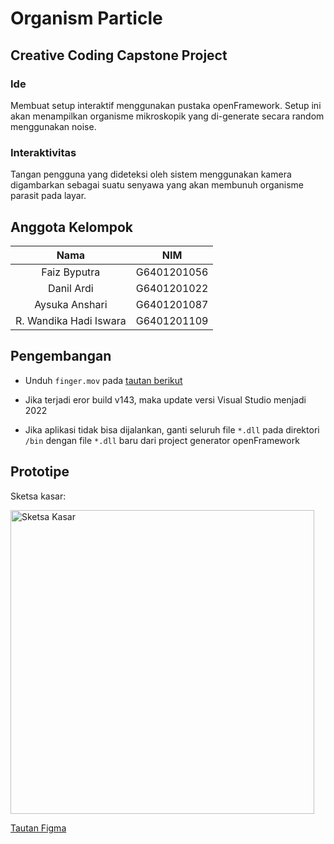 # Organism Particle

## Creative Coding Capstone Project

### Ide

Membuat setup interaktif menggunakan pustaka openFramework. Setup ini akan menampilkan organisme mikroskopik yang di-generate secara random menggunakan noise.

### Interaktivitas

Tangan pengguna yang dideteksi oleh sistem menggunakan kamera digambarkan sebagai suatu senyawa yang akan membunuh organisme parasit pada layar. 

## Anggota Kelompok

Nama | NIM
:---: | :---: 
Faiz Byputra | G6401201056
Danil Ardi | G6401201022
Aysuka Anshari | G6401201087
R. Wandika Hadi Iswara | G6401201109

## Pengembangan

- Unduh `finger.mov` pada [tautan berikut](#)

- Jika terjadi eror build v143, maka update versi Visual Studio menjadi 2022

- Jika aplikasi tidak bisa dijalankan, ganti seluruh file `*.dll` pada direktori `/bin` dengan file `*.dll` baru dari project generator openFramework

## Prototipe

Sketsa kasar:

<img width="486" alt="Sketsa Kasar" src="https://user-images.githubusercontent.com/65883882/232121125-8d0f8883-f86f-4a43-b140-fb8b83cb3c6a.png">

[Tautan Figma](https://www.figma.com/file/NVzPGUSWQRff5Dcdocm26c/Capstone-Prototype?node-id=0%3A1&t=AyRCCjYQTaDcZNJh-1)
